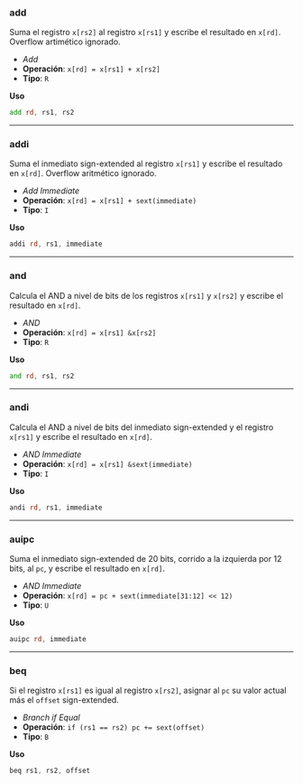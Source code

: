 ### add

Suma el registro $\texttt{x[rs2]}$ al registro $\texttt{x[rs1]}$ y escribe el resultado en $\texttt{x[rd]}$. Overflow artimético ignorado.

* _Add_
* **Operación**: $\texttt{x[rd] = x[rs1] + x[rs2]}$
* **Tipo**: $\texttt{R}$

**Uso**

```asm
add rd, rs1, rs2
```

***

### addi

Suma el inmediato sign-extended al registro $\texttt{x[rs1]}$ y escribe el resultado en $\texttt{x[rd]}$. Overflow
aritmético ignorado.

* _Add Immediate_
* **Operación**: $\texttt{x[rd] = x[rs1] + sext(immediate)}$
* **Tipo**: $\texttt{I}$

**Uso**

```asm
addi rd, rs1, immediate
```

***

### and

Calcula el AND a nivel de bits de los registros $\texttt{x[rs1]}$ y $\texttt{x[rs2]}$ y escribe el resultado en $\texttt{x[rd]}$.

* _AND_
* **Operación**: $\texttt{x[rd] = x[rs1] \& x[rs2]}$
* **Tipo**: $\texttt{R}$

**Uso**

```asm
and rd, rs1, rs2
```

***

### andi

Calcula el AND a nivel de bits del inmediato sign-extended y el registro $\texttt{x[rs1]}$ y escribe el
resultado en $\texttt{x[rd]}$.

* _AND Immediate_
* **Operación**: $\texttt{x[rd] = x[rs1] \& sext(immediate)}$
* **Tipo**: $\texttt{I}$

**Uso**

```asm
andi rd, rs1, immediate
```

***

### auipc

Suma el inmediato sign-extended de 20 bits, corrido a la izquierda por 12 bits, al $\texttt{pc}$, y escribe
el resultado en $\texttt{x[rd]}$.

* _AND Immediate_
* **Operación**: $\texttt{x[rd] = pc + sext(immediate[31:12] << 12)}$
* **Tipo**: $\texttt{U}$

**Uso**

```asm
auipc rd, immediate
```

***

### beq

Si el registro $\texttt{x[rs1]}$ es igual al registro $\texttt{x[rs2]}$, asignar al $\texttt{pc}$ su valor actual más el $\texttt{offset}$ sign-extended.

* _Branch if Equal_
* **Operación**: $\texttt{if (rs1 == rs2) pc += sext(offset)}$
* **Tipo**: $\texttt{B}$

**Uso**

```asm
beq rs1, rs2, offset
```
